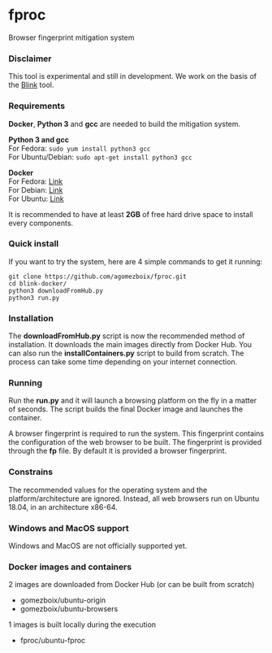 # fproc
Browser fingerprint mitigation system

### Disclaimer ###
This tool is experimental and still in development. We work on the basis of the [Blink](https://github.com/plaperdr/blink-docker) tool.

### Requirements ###
**Docker**, **Python 3** and **gcc** are needed to build the mitigation system.  

**Python 3 and gcc**  
For Fedora: `sudo yum install python3 gcc`  
For Ubuntu/Debian: `sudo apt-get install python3 gcc`  

**Docker**  
For Fedora: [Link](https://docs.docker.com/install/linux/docker-ce/fedora/)  
For Debian: [Link](https://docs.docker.com/install/linux/docker-ce/debian/)  
For Ubuntu: [Link](https://docs.docker.com/install/linux/docker-ce/ubuntu/)

It is recommended to have at least **2GB** of free hard drive space to install every components.

### Quick install ###
If you want to try the system, here are 4 simple commands to get it running:
```
git clone https://github.com/agomezboix/fproc.git
cd blink-docker/
python3 downloadFromHub.py
python3 run.py
```
### Installation ###
The **downloadFromHub.py** script is now the recommended method of installation. It downloads the main images directly from Docker Hub.
You can also run the **installContainers.py** script to build from scratch. The process can take some time depending on your internet connection.

### Running ###
Run the **run.py** and it will launch a browsing platform on the fly in a matter of seconds. The script builds the final Docker image and launches the container.

A browser fingerprint is required to run the system. This fingerprint contains the configuration of the web browser to be built. The fingerprint is provided through the **fp** file. By default it is provided a browser fingerprint.

### Constrains ###
The recommended values for the operating system and the platform/architecture are ignored. Instead, all web browsers run on Ubuntu 18.04, in an architecture x86-64.

### Windows and MacOS support ###
Windows and MacOS are not officially supported yet.

### Docker images and containers ###

2 images are downloaded from Docker Hub (or can be built from scratch)
* gomezboix/ubuntu-origin
* gomezboix/ubuntu-browsers

1 images is built locally during the execution
* fproc/ubuntu-fproc
